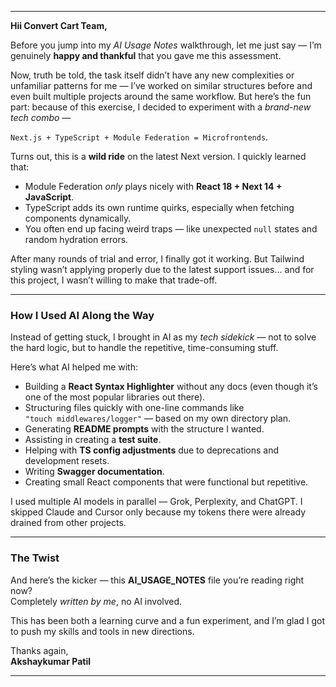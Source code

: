 
***

**Hii Convert Cart Team,**

Before you jump into my *AI Usage Notes* walkthrough, let me just say — I’m genuinely **happy and thankful** that you gave me this assessment.  

Now, truth be told, the task itself didn’t have any new complexities or unfamiliar patterns for me — I’ve worked on similar structures before and even built multiple projects around the same workflow. But here’s the fun part: because of this exercise, I decided to experiment with a *brand-new tech combo* —  

`Next.js + TypeScript + Module Federation = Microfrontends`.  

Turns out, this is a **wild ride** on the latest Next version. I quickly learned that:  
- Module Federation *only* plays nicely with **React 18 + Next 14 + JavaScript**.  
- TypeScript adds its own runtime quirks, especially when fetching components dynamically.  
- You often end up facing weird traps — like unexpected `null` states and random hydration errors.

After many rounds of trial and error, I finally got it working. But Tailwind styling wasn’t applying properly due to the latest support issues… and for this project, I wasn’t willing to make that trade-off.

***

### How I Used AI Along the Way
Instead of getting stuck, I brought in AI as my *tech sidekick* — not to solve the hard logic, but to handle the repetitive, time-consuming stuff.  

Here’s what AI helped me with:
- Building a **React Syntax Highlighter** without any docs (even though it’s one of the most popular libraries out there).  
- Structuring files quickly with one-line commands like  
  `"touch middlewares/logger"` — based on my own directory plan.  
- Generating **README prompts** with the structure I wanted.  
- Assisting in creating a **test suite**.  
- Helping with **TS config adjustments** due to deprecations and development resets.  
- Writing **Swagger documentation**.  
- Creating small React components that were functional but repetitive.

I used multiple AI models in parallel — Grok, Perplexity, and ChatGPT. I skipped Claude and Cursor only because my tokens there were already drained from other projects.

***

### The Twist
And here’s the kicker — this **AI_USAGE_NOTES** file you’re reading right now?  
Completely *written by me*, no AI involved.  

This has been both a learning curve and a fun experiment, and I’m glad I got to push my skills and tools in new directions.

Thanks again,  
**Akshaykumar Patil**

***
